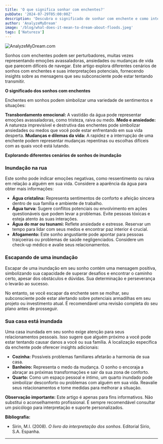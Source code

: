```yaml
---
title: 'O que significa sonhar com enchentes?'
pubDate: '2024-07-29T05:00:00Z'
description: 'Descubra o significado de sonhar com enchente e como interpretar as diferentes situações que aparecem nesses sonhos.'
author: 'AnalyzeMyDream'
image: '/blog/what-does-it-mean-to-dream-about-floods.jpeg'
tags: ['Natureza']
---
```


![AnalyzeMyDream.com](/blog/what-does-it-mean-to-dream-about-floods.jpeg)


Sonhos com enchentes podem ser perturbadores, muitas vezes representando emoções avassaladoras, ansiedades ou mudanças de vida que parecem difíceis de navegar. Este artigo explora diferentes cenários de sonhos com enchentes e suas interpretações potenciais, fornecendo insights sobre as mensagens que seu subconsciente pode estar tentando transmitir.

**O significado dos sonhos com enchentes**

Enchentes em sonhos podem simbolizar uma variedade de sentimentos e situações:

**Transbordamento emocional:** A vastidão da água pode representar emoções avassaladoras, como tristeza, raiva ou medo. 
**Medo e ansiedade:** A natureza imprevisível e destrutiva das enchentes pode simbolizar ansiedades ou medos que você pode estar enfrentando em sua vida desperta.
**Mudanças e dilemas da vida:** A rapidez e a interrupção de uma enchente podem representar mudanças repentinas ou escolhas difíceis com as quais você está lutando. 

**Explorando diferentes cenários de sonhos de inundação**

### Inundação na rua

Este sonho pode indicar emoções negativas, como ressentimento ou raiva em relação a alguém em sua vida. Considere a aparência da água para obter mais informações:

- **Água cristalina:** Representa sentimentos de conforto e afeição sincera dentro de sua família e ambiente de trabalho.
- **Água turva:** Sugere conflitos potenciais ou envolvimento em ações questionáveis ​​que podem levar a problemas. Evite pessoas tóxicas e esteja atento às suas interações.
- **Água do mar ou tsunami:** Reflete ansiedade e estresse. Reservar um tempo para lidar com seus medos e encontrar paz interior é crucial.
- **Afogamento:** Este sonho angustiante pode apontar para pessoas traiçoeiras ou problemas de saúde negligenciados. Considere um check-up médico e avalie seus relacionamentos. 

### Escapando de uma inundação

Escapar de uma inundação em seu sonho contém uma mensagem positiva, simbolizando sua capacidade de superar desafios e encontrar o caminho certo, apesar dos obstáculos e dúvidas. Sua determinação e perseverança o levarão ao sucesso.

No entanto, se você escapar da enchente sem se molhar, seu subconsciente pode estar alertando sobre potenciais armadilhas em seu projeto ou investimento atual. É recomendável uma revisão completa do seu plano antes de prosseguir.

### Sua casa está inundada

Uma casa inundada em seu sonho exige atenção para seus relacionamentos pessoais. Isso sugere que alguém próximo a você pode estar tentando causar danos a você ou sua família. A localização específica da enchente pode oferecer insights adicionais:

- **Cozinha:** Possíveis problemas familiares afetarão a harmonia de sua casa.
- **Banheiro:** Representa o medo da mudança. O sonho o encoraja a abraçar as próximas transformações e sair da sua zona de conforto.
- **Quarto:** Como um espaço pessoal e íntimo, um quarto inundado pode simbolizar desconforto ou problemas com alguém em sua vida. Reavalie seus relacionamentos e tome medidas para melhorar a situação. 

**Observação importante:** Este artigo é apenas para fins informativos. Não substitui o aconselhamento profissional. É sempre recomendável consultar um psicólogo para interpretação e suporte personalizados. 

**Bibliografia:**

* Sirin, M.I. (2008). *O livro da interpretação dos sonhos*. Editorial Sirio, S.A. Espanha.

---
